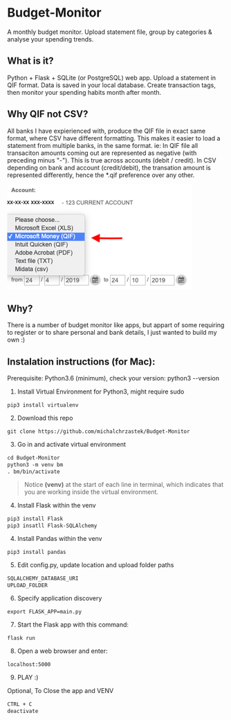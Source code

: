 # Budget-Monitor
A monthly budget monitor. Upload statement file, group by categories &amp; analyse your spending trends.

## What is it?
Python + Flask + SQLite (or PostgreSQL) web app. Upload a statement in QIF format. Data is saved in your local database. Create transaction tags, then monitor your spending habits month after month.

## Why QIF not CSV?
All banks I have expierienced with, produce the QIF file in exact same format, where CSV have different formatting.
This makes it easier to load a statement from multiple banks, in the same format.
ie:
In QIF file all transaciton amounts coming out are represented as negative (with preceding minus "-"). This is true across accounts (debit / credit).
In CSV depending on bank and account (credit/debit), the transation amount is represented differently, hence the *.qif preference over any other.

![alt text](https://github.com/michalchrzastek/Budget-Monitor/blob/master/img/microsoft_money_QIF.png)


## Why?
There is a number of budget monitor like apps, but appart of some requiring to register or to share personal and bank details, I just wanted to build my own :)

## Instalation instructions (for Mac):
Prerequisite: Python3.6 (minimum), check your version: python3 --version

1. Install Virtual Environment for Python3, might require sudo
```
pip3 install virtualenv
```
2. Download this repo
```
git clone https://github.com/michalchrzastek/Budget-Monitor
```
3. Go in and activate virtual environment
```
cd Budget-Monitor
python3 -m venv bm
. bm/bin/activate
```
> Notice **(venv)** at the start of each line in terminal, which indicates that you are working inside the virtual environment.

4. Install Flask within the venv
```
pip3 install Flask
pip3 insatll Flask-SQLAlchemy
```
4. Install Pandas within the venv
```
pip3 install pandas
```
5. Edit config.py, update location and upload folder paths
```
SQLALCHEMY_DATABASE_URI
UPLOAD_FOLDER
```
6. Specify application discovery 
```
export FLASK_APP=main.py
```
7. Start the Flask app with this command:
```
flask run
```
8. Open a web browser and enter:
```
localhost:5000
```
9. PLAY :)


Optional, To Close the app and VENV
```
CTRL + C
deactivate
```

